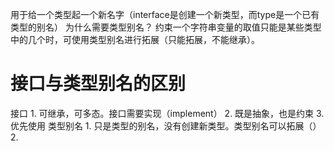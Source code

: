用于给一个类型起一个新名字（interface是创建一个新类型，而type是一个已有类型的别名）
为什么需要类型别名？
	约束一个字符串变量的取值只能是某些类型中的几个时，可使用类型别名进行拓展（只能拓展，不能继承）。


# 接口与类型别名的区别
接口
	1. 可继承，可多态。接口需要实现（implement）
	2. 既是抽象，也是约束
	3. 优先使用
类型别名
	1. 只是类型的别名，没有创建新类型。类型别名可以拓展（）
	2. 
